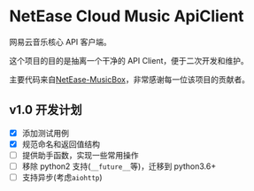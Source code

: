 # NetEase Cloud Music ApiClient

网易云音乐核心 API 客户端。

这个项目的目的是抽离一个干净的 API Client，便于二次开发和维护。

主要代码来自[NetEase-MusicBox](https://github.com/darknessomi/musicbox/)，非常感谢每一位该项目的贡献者。

## v1.0 开发计划

- [x] 添加测试用例
- [x] 规范命名和返回值结构
- [ ] 提供助手函数，实现一些常用操作
- [ ] 移除 python2 支持(`__future__`等)，迁移到 python3.6+
- [ ] 支持异步(考虑`aiohttp`)
